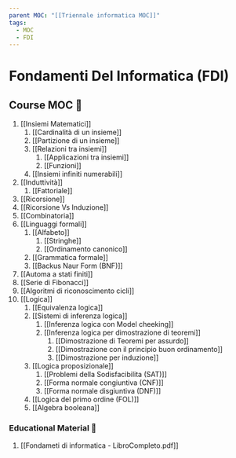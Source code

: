 ```yaml
---
parent MOC: "[[Triennale informatica MOC]]"
tags:
  - MOC
  - FDI
---
```

# Fondamenti Del Informatica (FDI)


## Course MOC  📒
1. [[Insiemi Matematici]]
	1. [[Cardinalità di un insieme]]
	2. [[Partizione di un insieme]]
	3. [[Relazioni tra insiemi]]
		1. [[Applicazioni tra insiemi]]
		2. [[Funzioni]]
	4.  [[Insiemi infiniti numerabili]]
2. [[Induttività]]
	1. [[Fattoriale]]
3. [[Ricorsione]]
4. [[Ricorsione Vs Induzione]]
5. [[Combinatoria]]
6. [[Linguaggi formali]]
	1. [[Alfabeto]]
		1. [[Stringhe]]
		2. [[Ordinamento canonico]]
	2. [[Grammatica formale]]
	3. [[Backus Naur Form (BNF)]]
7. [[Automa a stati finiti]]
8. [[Serie di Fibonacci]]
9. [[Algoritmi di riconoscimento cicli]]
10. [[Logica]]
	1. [[Equivalenza logica]]
	2. [[Sistemi di inferenza logica]]
		1. [[Inferenza logica con Model cheeking]]
		2. [[Inferenza logica per dimostrazione di teoremi]]
			1. [[Dimostrazione di Teoremi per assurdo]]
			2. [[Dimostrazione con il principio buon ordinamento]]
			3. [[Dimostrazione per induzione]]
	3. [[Logica proposizionale]]
		1. [[Problemi della Sodisfacibilita (SAT)]]
		2. [[Forma normale congiuntiva (CNF)]]
		3. [[Forma normale disgiuntiva (DNF)]]
	4. [[Logica del primo ordine (FOL)]]
	5. [[Algebra booleana]]

### Educational Material 🧱
1. [[Fondameti di informatica - LibroCompleto.pdf]]


